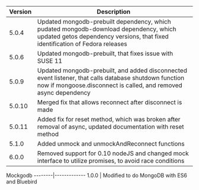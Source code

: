 Version | Description
--------|------------
5.0.4   | Updated mongodb-prebuilt dependency, which pudated mongodb-download dependency, which updated getos dependency versions, that fixed identification of Fedora releases
5.0.6   | Updated mongodb-prebuilt, that fixes issue with SUSE 11
5.0.9   | Updated mongodb-prebuilt, and added disconnected event listener, that calls database shutdown function now if mongoose.disconnect is called, and removed async dependency
5.0.10  | Merged fix that allows reconnect after disconnect is made
5.0.11	| Added fix for reset method, which was broken after removal of async, updated documentation with reset method
5.1.0	| Added unmock and unmockAndReconnect functions
6.0.0	| Removed support for 0.10 nodeJS and changed mock interface to utilize promises, to avoid race conditions

Mockgodb
--------|-------------
1.0.0   | Modified to do MongoDB with ES6 and Bluebird
